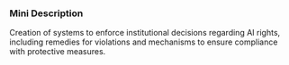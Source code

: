 ### Mini Description

Creation of systems to enforce institutional decisions regarding AI rights, including remedies for violations and mechanisms to ensure compliance with protective measures.
